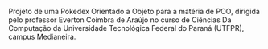 Projeto de uma Pokedex Orientado a Objeto para a matéria de POO, dirigida pelo professor Everton Coimbra de Araújo no curso de Ciências Da Computação da Universidade Tecnológica Federal do Paraná (UTFPR), campus Medianeira.